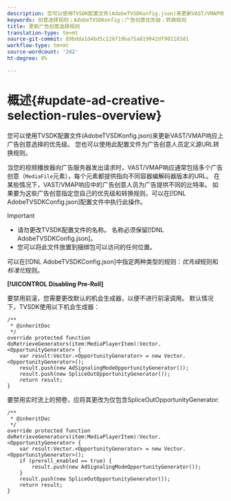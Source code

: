 ```yaml
---
description: 您可以使用TVSDK配置文件(AdobeTVSDKonfig.json)来更新VAST/VMAP响应上广告创意选择的优先级。 您也可以使用此配置文件为广告创意人员定义源URL转换规则。
keywords: 创意选择规则；AdobeTVSDKonfig；广告创意优先级；转换规则
title: 更新广告创意选择规则
translation-type: tm+mt
source-git-commit: 89bdda1d4bd5c126f19ba75a819942df901183d1
workflow-type: tm+mt
source-wordcount: '242'
ht-degree: 0%

---
```



# 概述{#update-ad-creative-selection-rules-overview}

您可以使用TVSDK配置文件(AdobeTVSDKonfig.json)来更新VAST/VMAP响应上广告创意选择的优先级。 您也可以使用此配置文件为广告创意人员定义源URL转换规则。

当您的视频播放器向广告服务器发出请求时，VAST/VMAP响应通常包括多个广告创意（`MediaFile`元素），每个元素都提供指向不同容器编解码器版本的URL。 在某些情况下，VAST/VMAP响应中的广告创意人员为广告提供不同的比特率。 如果要为这些广告创意指定您自己的优先级和转换规则，可以在[!DNL AdobeTVSDKConfig.json]配置文件中执行此操作。

>[!IMPORTANT]
>
>* 请勿更改TVSDK配置文件的名称。 名称必须保留[!DNL AdobeTVSDKConfig.json]。
>* 您可以将此文件放置到捆绑包可以访问的任何位置。

>



可以在[!DNL AdobeTVSDKConfig.json]中指定两种类型的规则：*优先级*&#x200B;规则和&#x200B;*标准化*&#x200B;规则。

**[!UICONTROL Disabling Pre-Roll]**

要禁用前滚，您需要更改默认的机会生成器，以便不进行前滚调用。 默认情况下，TVSDK使用以下机会生成器：

```
/** 
 * @inheritDoc 
 */ 
override protected function doRetrieveGenerators(item:MediaPlayerItem):Vector.<OpportunityGenerator> { 
    var result:Vector.<OpportunityGenerator> = new Vector.<OpportunityGenerator>(); 
    result.push(new AdSignalingModeOpportunityGenerator()); 
    result.push(new SpliceOutOpportunityGenerator()); 
    return result; 
} 
```

要禁用实时流上的预卷，应将其更改为仅包含SpliceOutOpportunityGenerator:

```
/** 
 * @inheritDoc 
 */ 
override protected function doRetrieveGenerators(item:MediaPlayerItem):Vector.<OpportunityGenerator> { 
    var result:Vector.<OpportunityGenerator> = new Vector.<OpportunityGenerator>(); 
    if (preroll_enabled == true) { 
        result.push(new AdSignalingModeOpportunityGenerator()); 
    } 
    result.push(new SpliceOutOpportunityGenerator()); 
    return result; 
}
```

